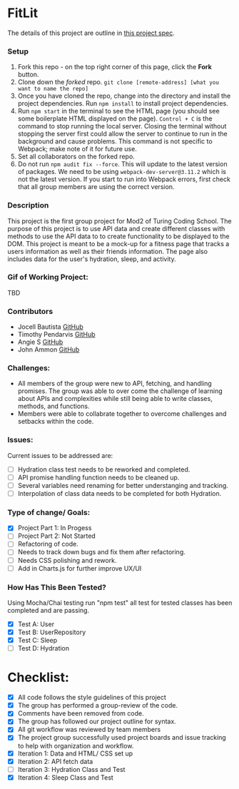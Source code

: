 # FitLit

The details of this project are outline in [this project spec](http://frontend.turing.io/projects/fitlit.html).

### Setup
1. Fork this repo - on the top right corner of this page, click the **Fork** button.
1. Clone down the _forked_ repo. `git clone [remote-address] [what you want to name the repo]`
1. Once you have cloned the repo, change into the directory and install the project dependencies. Run `npm install` to install project dependencies.
1. Run `npm start` in the terminal to see the HTML page (you should see some boilerplate HTML displayed on the page).  `Control + C` is the command to stop running the local server.  Closing the terminal without stopping the server first could allow the server to continue to run in the background and cause problems. This command is not specific to Webpack; make note of it for future use.   
1. Set all collaborators on the forked repo.  
1. Do not run `npm audit fix --force`.  This will update to the latest version of packages.  We need to be using `webpack-dev-server@3.11.2` which is not the latest version.  If you start to run into Webpack errors, first check that all group members are using the correct version.  

### Description
This project is the first group project for Mod2 of Turing Coding School. The purpose of this project is to use API data and create different classes with methods to use the API data to to create functionality to be displayed to the DOM. This project is meant to be a mock-up for a fitness page that tracks a users information as well as their friends information. The page also includes data for the user's hydration, sleep, and activity.

### Gif of Working Project:

TBD

### Contributors
- Jocell Bautista [GitHub](https://github.com/baut-jc)
- Timothy Pendarvis [GitHub](https://github.com/Trpendarvis)
- Angie S [GitHub](https://github.com/arstaffieri)
- John Ammon [GitHub](https://github.com/Mortis78)

### Challenges:
- All members of the group were new to API, fetching, and handling promises. The group was able to over come the challenge of learning about APIs and complexities while still being able to write classes, methods, and functions.
- Members were able to collabrate together to overcome challenges and setbacks within the code.  

### Issues: 
Current issues to be addressed are:
- [ ] Hydration class test needs to be reworked and completed.
- [ ] API promise handling function needs to be cleaned up.
- [ ] Several variables need renaming for better understanging and tracking.
- [ ] Interpolation of class data needs to be completed for both Hydration.

### Type of change/ Goals:
- [X] Project Part 1: In Progess
- [ ] Project Part 2: Not Started
- [ ] Refactoring of code. 
- [ ] Needs to track down bugs and fix them after refactoring.
- [ ] Needs CSS polishing and rework.
- [ ] Add in Charts.js for further improve UX/UI

### How Has This Been Tested?
Using Mocha/Chai testing run "npm test" all test for tested classes has been completed and are passing.

- [X] Test A: User
- [X] Test B: UserRepository
- [X] Test C: Sleep
- [ ] Test D: Hydration

# Checklist:
- [X] All code follows the style guidelines of this project
- [X] The group has performed a group-review of the code.
- [X] Comments have been removed from code.
- [X] The group has followed our project outline for syntax.
- [X] All git workflow was reviewed by team members
- [X] The project group successfully used project boards and issue tracking to 
      help with organization and workflow.
- [X] Iteration 1: Data and HTML/ CSS set up
- [X] Iteration 2: API fetch data
- [ ] Iteration 3: Hydration Class and Test
- [X] Iteration 4: Sleep Class and Test
